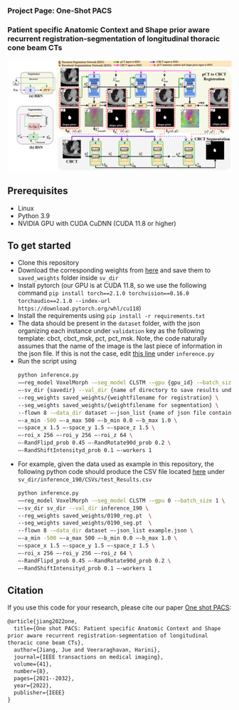 ### Project Page: One-Shot PACS
### Patient specific Anatomic Context and Shape prior aware recurrent registration-segmentation of longitudinal thoracic cone beam CTs 

<img src="imgs/figure.png" width="1200px"/>

## Prerequisites
- Linux
- Python 3.9
- NVIDIA GPU with CUDA CuDNN (CUDA 11.8 or higher)

## To get started
- Clone this repository
- Download the corresponding weights from <a href="https://mskcc.box.com/s/x4ilt7xc69s47bu81zqynos39xj4r0zw">here</a> and save them to `saved_weights` folder inside `sv_dir`
- Install pytorch (our GPU is at CUDA 11.8, so we use the following command `pip install torch==2.1.0 torchvision==0.16.0 torchaudio==2.1.0 --index-url https://download.pytorch.org/whl/cu118`)
- Install the requirements using `pip install -r requirements.txt`
- The data should be present in the `dataset` folder, with the json organizing each instance under `validation` key as the following template: cbct, cbct_msk, pct, pct_msk. Note, the code naturally assumes that the name of the image is the last piece of information in the json file. If this is not the case, edit <a href="https://github.com/The-Veeraraghavan-Lab/OneShotPACS/blob/4d3de5038a1151c24b0d9818458fe7e399cc435d/inference.py#L233">this line</a> under `inference.py` 
- Run the script using
  ```bash
  python inference.py
  ——reg_model VoxelMorph -—seg_model CLSTM -—gpu {gpu_id} -—batch_size 1 \
  —-sv_dir {savedir} --val_dir {name of directory to save results under (stored under sv_dir} \
  --reg_weights saved_weights/{weightfilename for registration} \
  --seg_weights saved_weights/{weightfilename for segmentation} \
  --flown 8 -—data_dir dataset —-json_list {name of json file containing the list of IDs} \
  —-a_min -500 —-a_max 500 —-b_min 0.0 —-b_max 1.0 \
  —-space_x 1.5 —-space_y 1.5 —-space_z 1.5 \
  —-roi_x 256 —-roi_y 256 —-roi_z 64 \
  —-RandFlipd_prob 0.45 —-RandRotate90d_prob 0.2 \
  —-RandShiftIntensityd_prob 0.1 —-workers 1
  ```
- For example, given the data used as example in this repository, the following python code should produce the CSV file located <a href="https://mskcc.box.com/s/x4ilt7xc69s47bu81zqynos39xj4r0zw">here</a> under `sv_dir/inference_190/CSVs/test_Results.csv`
  ```bash
  python inference.py
  ——reg_model VoxelMorph -—seg_model CLSTM -—gpu 0 -—batch_size 1 \
  —-sv_dir sv_dir --val_dir inference_190 \
  --reg_weights saved_weights/0190_reg.pt  \
  --seg_weights saved_weights/0190_seg.pt  \
  --flown 8 -—data_dir dataset —-json_list example.json \
  —-a_min -500 —-a_max 500 —-b_min 0.0 —-b_max 1.0 \
  —-space_x 1.5 —-space_y 1.5 —-space_z 1.5 \
  —-roi_x 256 —-roi_y 256 —-roi_z 64 \
  —-RandFlipd_prob 0.45 —-RandRotate90d_prob 0.2 \
  —-RandShiftIntensityd_prob 0.1 —-workers 1
  ```
  
## Citation
If you use this code for your research, please cite our paper <a href="https://arxiv.org/pdf/2201.11000">One shot PACS</a>:

```
@article{jiang2022one,
  title={One shot PACS: Patient specific Anatomic Context and Shape prior aware recurrent registration-segmentation of longitudinal thoracic cone beam CTs},
  author={Jiang, Jue and Veeraraghavan, Harini},
  journal={IEEE transactions on medical imaging},
  volume={41},
  number={8},
  pages={2021--2032},
  year={2022},
  publisher={IEEE}
}
```
